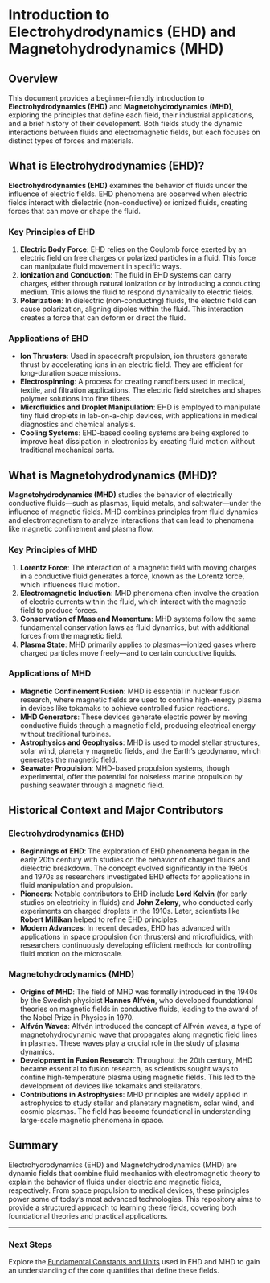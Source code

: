 # Introduction to Electrohydrodynamics (EHD) and Magnetohydrodynamics (MHD)

## Overview

This document provides a beginner-friendly introduction to **Electrohydrodynamics (EHD)** and **Magnetohydrodynamics (MHD)**, exploring the principles that define each field, their industrial applications, and a brief history of their development. Both fields study the dynamic interactions between fluids and electromagnetic fields, but each focuses on distinct types of forces and materials.

## What is Electrohydrodynamics (EHD)?

**Electrohydrodynamics (EHD)** examines the behavior of fluids under the influence of electric fields. EHD phenomena are observed when electric fields interact with dielectric (non-conductive) or ionized fluids, creating forces that can move or shape the fluid.

### Key Principles of EHD

1. **Electric Body Force**: EHD relies on the Coulomb force exerted by an electric field on free charges or polarized particles in a fluid. This force can manipulate fluid movement in specific ways.
2. **Ionization and Conduction**: The fluid in EHD systems can carry charges, either through natural ionization or by introducing a conducting medium. This allows the fluid to respond dynamically to electric fields.
3. **Polarization**: In dielectric (non-conducting) fluids, the electric field can cause polarization, aligning dipoles within the fluid. This interaction creates a force that can deform or direct the fluid.

### Applications of EHD

- **Ion Thrusters**: Used in spacecraft propulsion, ion thrusters generate thrust by accelerating ions in an electric field. They are efficient for long-duration space missions.
- **Electrospinning**: A process for creating nanofibers used in medical, textile, and filtration applications. The electric field stretches and shapes polymer solutions into fine fibers.
- **Microfluidics and Droplet Manipulation**: EHD is employed to manipulate tiny fluid droplets in lab-on-a-chip devices, with applications in medical diagnostics and chemical analysis.
- **Cooling Systems**: EHD-based cooling systems are being explored to improve heat dissipation in electronics by creating fluid motion without traditional mechanical parts.

## What is Magnetohydrodynamics (MHD)?

**Magnetohydrodynamics (MHD)** studies the behavior of electrically conductive fluids—such as plasmas, liquid metals, and saltwater—under the influence of magnetic fields. MHD combines principles from fluid dynamics and electromagnetism to analyze interactions that can lead to phenomena like magnetic confinement and plasma flow.

### Key Principles of MHD

1. **Lorentz Force**: The interaction of a magnetic field with moving charges in a conductive fluid generates a force, known as the Lorentz force, which influences fluid motion.
2. **Electromagnetic Induction**: MHD phenomena often involve the creation of electric currents within the fluid, which interact with the magnetic field to produce forces.
3. **Conservation of Mass and Momentum**: MHD systems follow the same fundamental conservation laws as fluid dynamics, but with additional forces from the magnetic field.
4. **Plasma State**: MHD primarily applies to plasmas—ionized gases where charged particles move freely—and to certain conductive liquids.

### Applications of MHD

- **Magnetic Confinement Fusion**: MHD is essential in nuclear fusion research, where magnetic fields are used to confine high-energy plasma in devices like tokamaks to achieve controlled fusion reactions.
- **MHD Generators**: These devices generate electric power by moving conductive fluids through a magnetic field, producing electrical energy without traditional turbines.
- **Astrophysics and Geophysics**: MHD is used to model stellar structures, solar wind, planetary magnetic fields, and the Earth’s geodynamo, which generates the magnetic field.
- **Seawater Propulsion**: MHD-based propulsion systems, though experimental, offer the potential for noiseless marine propulsion by pushing seawater through a magnetic field.

## Historical Context and Major Contributors

### Electrohydrodynamics (EHD)
- **Beginnings of EHD**: The exploration of EHD phenomena began in the early 20th century with studies on the behavior of charged fluids and dielectric breakdown. The concept evolved significantly in the 1960s and 1970s as researchers investigated EHD effects for applications in fluid manipulation and propulsion.
- **Pioneers**: Notable contributors to EHD include **Lord Kelvin** (for early studies on electricity in fluids) and **John Zeleny**, who conducted early experiments on charged droplets in the 1910s. Later, scientists like **Robert Millikan** helped to refine EHD principles.
- **Modern Advances**: In recent decades, EHD has advanced with applications in space propulsion (ion thrusters) and microfluidics, with researchers continuously developing efficient methods for controlling fluid motion on the microscale.

### Magnetohydrodynamics (MHD)
- **Origins of MHD**: The field of MHD was formally introduced in the 1940s by the Swedish physicist **Hannes Alfvén**, who developed foundational theories on magnetic fields in conductive fluids, leading to the award of the Nobel Prize in Physics in 1970.
- **Alfvén Waves**: Alfvén introduced the concept of Alfvén waves, a type of magnetohydrodynamic wave that propagates along magnetic field lines in plasmas. These waves play a crucial role in the study of plasma dynamics.
- **Development in Fusion Research**: Throughout the 20th century, MHD became essential to fusion research, as scientists sought ways to confine high-temperature plasma using magnetic fields. This led to the development of devices like tokamaks and stellarators.
- **Contributions in Astrophysics**: MHD principles are widely applied in astrophysics to study stellar and planetary magnetism, solar wind, and cosmic plasmas. The field has become foundational in understanding large-scale magnetic phenomena in space.

## Summary

Electrohydrodynamics (EHD) and Magnetohydrodynamics (MHD) are dynamic fields that combine fluid mechanics with electromagnetic theory to explain the behavior of fluids under electric and magnetic fields, respectively. From space propulsion to medical devices, these principles power some of today’s most advanced technologies. This repository aims to provide a structured approach to learning these fields, covering both foundational theories and practical applications.

---

### Next Steps

Explore the [Fundamental Constants and Units](02_Fundamental_Constants_and_Units.md) used in EHD and MHD to gain an understanding of the core quantities that define these fields.
